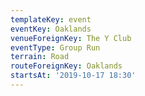 ```yaml
---
templateKey: event
eventKey: Oaklands
venueForeignKey: The Y Club
eventType: Group Run
terrain: Road
routeForeignKey: Oaklands
startsAt: '2019-10-17 18:30'
---
```

